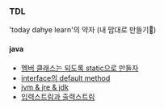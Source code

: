 ### TDL

'today dahye learn'의 약자 (내 맘대로 만들기🤪)

#### java
- [멤버 클래스는 되도록 static으로 만들자](./EffectiveJava-멤버%20클래스는%20되도록%20static으로%20만들라.md)
- [interface의 default method](./java8-interface%20default%20method.md)
- [jvm & jre & jdk](./java-jvm,%20jre,%20jdk.md)
- [입력스트림과 출력스트림](./java-입력스트림과%20출력스트림.md)